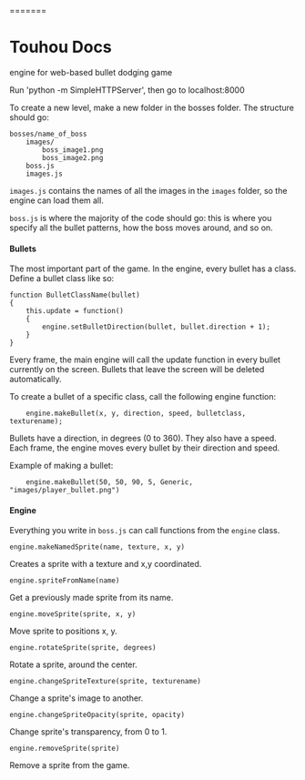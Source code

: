 =======
# Touhou Docs

engine for web-based bullet dodging game

Run 'python -m SimpleHTTPServer', then go to localhost:8000

To create a new level, make a new folder in the bosses folder. The structure should go:
```
bosses/name_of_boss
    images/
        boss_image1.png
        boss_image2.png
    boss.js
    images.js
```

`images.js` contains the names of all the images in the `images` folder, so the engine can load them all.

`boss.js` is where the majority of the code should go: this is where you specify all the bullet patterns, how the boss moves around, and so on.

#### Bullets

The most important part of the game.
In the engine, every bullet has a class. Define a bullet class like so:
```
function BulletClassName(bullet)
{
    this.update = function()
    {
        engine.setBulletDirection(bullet, bullet.direction + 1);
    }
}
```

Every frame, the main engine will call the update function in every bullet currently on the screen. Bullets that leave the screen will be deleted automatically.

To create a bullet of a specific class, call the following engine function:
```
    engine.makeBullet(x, y, direction, speed, bulletclass, texturename);
```
Bullets have a direction, in degrees (0 to 360). They also have a speed. Each frame, the engine moves every bullet by their direction and speed.

Example of making a bullet:
```
    engine.makeBullet(50, 50, 90, 5, Generic, "images/player_bullet.png")
```

#### Engine

Everything you write in `boss.js` can call functions from the `engine` class.

`engine.makeNamedSprite(name, texture, x, y)`

Creates a sprite with a texture and x,y coordinated.

`engine.spriteFromName(name)`

Get a previously made sprite from its name.

`engine.moveSprite(sprite, x, y)`

Move sprite to positions x, y.

`engine.rotateSprite(sprite, degrees)`

Rotate a sprite, around the center.

`engine.changeSpriteTexture(sprite, texturename)`

Change a sprite's image to another.

`engine.changeSpriteOpacity(sprite, opacity)`

Change sprite's transparency, from 0 to 1.

`engine.removeSprite(sprite)`

Remove a sprite from the game.
